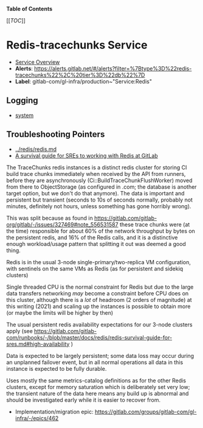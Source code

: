 <!-- MARKER: do not edit this section directly. Edit services/service-catalog.yml then run scripts/generate-docs -->

**Table of Contents**

[[_TOC_]]

# Redis-tracechunks Service

* [Service Overview](https://dashboards.gitlab.net/d/redis-tracechunks-main/redis-tracechunks-overview)
* **Alerts**: <https://alerts.gitlab.net/#/alerts?filter=%7Btype%3D%22redis-tracechunks%22%2C%20tier%3D%22db%22%7D>
* **Label**: gitlab-com/gl-infra/production~"Service:Redis"

## Logging

* [system](https://log.gprd.gitlab.net/goto/a10c2cd2b710f9eb65b13b9a2a328d51)

## Troubleshooting Pointers

* [../redis/redis.md](../redis/redis.md)
* [A survival guide for SREs to working with Redis at GitLab](../redis/redis-survival-guide-for-sres.md)
<!-- END_MARKER -->

<!-- ## Summary -->

The TraceChunks redis instances is a distinct redis cluster for storing CI build trace chunks immediately when received by the API from runners, before they are asynchronously (Ci::BuildTraceChunkFlushWorker) moved from there to ObjectStorage (as configured in .com; the database is another target option, but we don't do that anymore).  The data is important and persistent but transient (seconds to 10s of seconds normally, probably not minutes, definitely not hours, unless something has gone horribly wrong).

This was split because as found in <https://gitlab.com/gitlab-org/gitlab/-/issues/327469#note_556531587> these trace chunks were (at the time) responsible for about 60% of the network throughput by bytes on the persistent redis, and 16% of the Redis calls, and it is a distinctive enough workload/usage pattern that splitting it out was deemed a good thing.

<!-- ## Architecture -->

Redis is in the usual 3-node single-primary/two-replica VM configuration, with sentinels on the same VMs as Redis (as for persistent and sidekiq clusters)

<!-- ## Performance -->

<!-- ## Scalability -->

Single threaded CPU is the normal constraint for Redis but due to the large data transfers networking _may_ become a constraint before CPU does on this cluster, although there is a _lot_ of headroom (2 orders of magnitude)  at this writing (2021) and scaling up the instances is possible to obtain more (or maybe the limits will be higher by then)

<!-- ## Availability -->

The usual persistent redis availability expectations for our 3-node clusters apply (see <https://gitlab.com/gitlab-com/runbooks/-/blob/master/docs/redis/redis-survival-guide-for-sres.md#high-availability> )

<!-- ## Durability -->

Data is expected to be largely persistent; some data loss may occur during an unplanned failover event, but in all normal operations all data in this instance is expected to be fully durable.

<!-- ## Security/Compliance -->

<!-- ## Monitoring/Alerting -->

Uses mostly the same metrics-catalog definitions as for the other Redis clusters, except for memory saturation which is deliberately set very low; the transient nature of the data here means any build up is abnormal and should be investigated early while it is easier to recover from.

<!-- ## Links to further Documentation -->

* Implementation/migration epic: <https://gitlab.com/groups/gitlab-com/gl-infra/-/epics/462>
